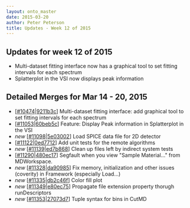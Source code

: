 ```yaml
---
layout: onto_master
date: 2015-03-20
author: Peter Peterson
title: Updates - Week 12 of 2015
---
```

Updates for week 12 of 2015
---------------------------
* Multi-dataset fitting interface now has a graphical tool to set fitting intervals for each spectrum
* Splatterplot in the VSI now displays peak information

Detailed Merges for Mar 14 - 20, 2015
-------------------------------------
* \[[#10474](http://trac.mantidproject.org/mantid/ticket/10474)\|[9211b3c](https://github.com/mantidproject/mantid/commit/9211b3cdf5577fd1281c6012fcb755c3deb1bb17)\] Multi-dataset fitting interface: add graphical tool to set fitting intervals for each spectrum
* \[[#11053](http://trac.mantidproject.org/mantid/ticket/11053)\|[60beb5c](https://github.com/mantidproject/mantid/commit/60beb5c101e2eeb102938b783967c2c7b9ad821a)\] Feature: Display Peak information  in Splatterplot  in the VSI
* *new* \[[#11098](http://trac.mantidproject.org/mantid/ticket/11098)\|[5e03002](https://github.com/mantidproject/mantid/commit/5e03002a084af2d8e4db469c0757ff3b6ff76983)\] Load SPICE data file for 2D detector
* \[[#11122](http://trac.mantidproject.org/mantid/ticket/11122)\|[0ed7712](https://github.com/mantidproject/mantid/commit/0ed77122f8e610782ecd4aff54a75960b3b5750f)\] Add unit tests for the remote algorithms
* *new* \[[#11139](http://trac.mantidproject.org/mantid/ticket/11139)\|[ed7b868](https://github.com/mantidproject/mantid/commit/ed7b868818c04f38ca2307cbf011c300c57bf74a)\] Clean up files left by indirect system tests
* \[[#11290](http://trac.mantidproject.org/mantid/ticket/11290)\|[480ec17](https://github.com/mantidproject/mantid/commit/480ec17449b7d13cd63a5c5cdde08453ca1f9ca8)\] Segfault when you view "Sample Material..." from MDWorkspace.
* *new* \[[#11328](http://trac.mantidproject.org/mantid/ticket/11328)\|[da90985](https://github.com/mantidproject/mantid/commit/da9098552c6c453df0f265e923992a02553afaf8)\] Fix memory, initialization and other issues (coverity) in Framework (especially Load...)
* *new* \[[#11335](http://trac.mantidproject.org/mantid/ticket/11335)\|[db2c46f](https://github.com/mantidproject/mantid/commit/db2c46f8d8e93feae967e6d85c062de4957cf3c4)\] Color fill plot
* *new* \[[#11349](http://trac.mantidproject.org/mantid/ticket/11349)\|[e80ec75](https://github.com/mantidproject/mantid/commit/e80ec75853cf33fbc012061eaaab80ffcbeefc1a)\] Propagate file extension property  thorugh runDescriptors
* *new* \[[#11353](http://trac.mantidproject.org/mantid/ticket/11353)\|[27073d7](https://github.com/mantidproject/mantid/commit/27073d7dbd91e11bf940961eb311c0cbbbe42f1e)\] Tuple syntax for bins in CutMD
